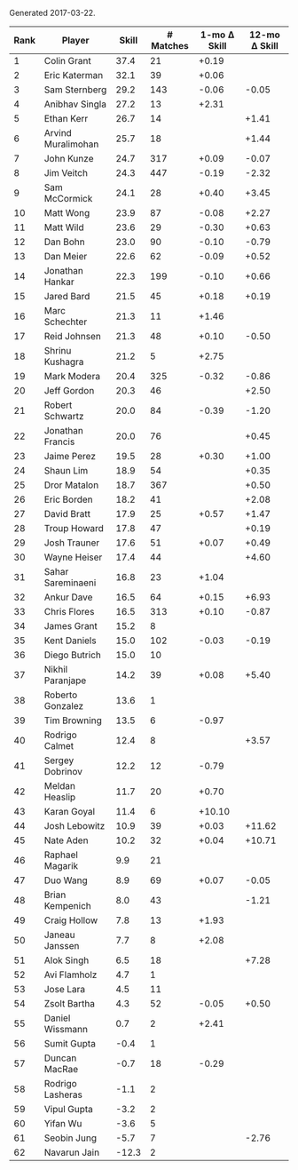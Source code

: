 Generated 2017-03-22.

| Rank | Player             | Skill | # Matches | 1-mo Δ Skill | 12-mo Δ Skill |
|------|--------------------|-------|-----------|--------------|---------------|
|    1 | Colin Grant        |  37.4 |        21 |        +0.19 |               |
|    2 | Eric Katerman      |  32.1 |        39 |        +0.06 |               |
|    3 | Sam Sternberg      |  29.2 |       143 |        -0.06 |         -0.05 |
|    4 | Anibhav Singla     |  27.2 |        13 |        +2.31 |               |
|    5 | Ethan Kerr         |  26.7 |        14 |              |         +1.41 |
|    6 | Arvind Muralimohan |  25.7 |        18 |              |         +1.44 |
|    7 | John Kunze         |  24.7 |       317 |        +0.09 |         -0.07 |
|    8 | Jim Veitch         |  24.3 |       447 |        -0.19 |         -2.32 |
|    9 | Sam McCormick      |  24.1 |        28 |        +0.40 |         +3.45 |
|   10 | Matt Wong          |  23.9 |        87 |        -0.08 |         +2.27 |
|   11 | Matt Wild          |  23.6 |        29 |        -0.30 |         +0.63 |
|   12 | Dan Bohn           |  23.0 |        90 |        -0.10 |         -0.79 |
|   13 | Dan Meier          |  22.6 |        62 |        -0.09 |         +0.52 |
|   14 | Jonathan Hankar    |  22.3 |       199 |        -0.10 |         +0.66 |
|   15 | Jared Bard         |  21.5 |        45 |        +0.18 |         +0.19 |
|   16 | Marc Schechter     |  21.3 |        11 |        +1.46 |               |
|   17 | Reid Johnsen       |  21.3 |        48 |        +0.10 |         -0.50 |
|   18 | Shrinu Kushagra    |  21.2 |         5 |        +2.75 |               |
|   19 | Mark Modera        |  20.4 |       325 |        -0.32 |         -0.86 |
|   20 | Jeff Gordon        |  20.3 |        46 |              |         +2.50 |
|   21 | Robert Schwartz    |  20.0 |        84 |        -0.39 |         -1.20 |
|   22 | Jonathan Francis   |  20.0 |        76 |              |         +0.45 |
|   23 | Jaime Perez        |  19.5 |        28 |        +0.30 |         +1.00 |
|   24 | Shaun Lim          |  18.9 |        54 |              |         +0.35 |
|   25 | Dror Matalon       |  18.7 |       367 |              |         +0.50 |
|   26 | Eric Borden        |  18.2 |        41 |              |         +2.08 |
|   27 | David Bratt        |  17.9 |        25 |        +0.57 |         +1.47 |
|   28 | Troup Howard       |  17.8 |        47 |              |         +0.19 |
|   29 | Josh Trauner       |  17.6 |        51 |        +0.07 |         +0.49 |
|   30 | Wayne Heiser       |  17.4 |        44 |              |         +4.60 |
|   31 | Sahar Sareminaeni  |  16.8 |        23 |        +1.04 |               |
|   32 | Ankur Dave         |  16.5 |        64 |        +0.15 |         +6.93 |
|   33 | Chris Flores       |  16.5 |       313 |        +0.10 |         -0.87 |
|   34 | James Grant        |  15.2 |         8 |              |               |
|   35 | Kent Daniels       |  15.0 |       102 |        -0.03 |         -0.19 |
|   36 | Diego Butrich      |  15.0 |        10 |              |               |
|   37 | Nikhil Paranjape   |  14.2 |        39 |        +0.08 |         +5.40 |
|   38 | Roberto Gonzalez   |  13.6 |         1 |              |               |
|   39 | Tim Browning       |  13.5 |         6 |        -0.97 |               |
|   40 | Rodrigo Calmet     |  12.4 |         8 |              |         +3.57 |
|   41 | Sergey Dobrinov    |  12.2 |        12 |        -0.79 |               |
|   42 | Meldan Heaslip     |  11.7 |        20 |        +0.70 |               |
|   43 | Karan Goyal        |  11.4 |         6 |       +10.10 |               |
|   44 | Josh Lebowitz      |  10.9 |        39 |        +0.03 |        +11.62 |
|   45 | Nate Aden          |  10.2 |        32 |        +0.04 |        +10.71 |
|   46 | Raphael Magarik    |   9.9 |        21 |              |               |
|   47 | Duo Wang           |   8.9 |        69 |        +0.07 |         -0.05 |
|   48 | Brian Kempenich    |   8.0 |        43 |              |         -1.21 |
|   49 | Craig Hollow       |   7.8 |        13 |        +1.93 |               |
|   50 | Janeau Janssen     |   7.7 |         8 |        +2.08 |               |
|   51 | Alok Singh         |   6.5 |        18 |              |         +7.28 |
|   52 | Avi Flamholz       |   4.7 |         1 |              |               |
|   53 | Jose Lara          |   4.5 |        11 |              |               |
|   54 | Zsolt Bartha       |   4.3 |        52 |        -0.05 |         +0.50 |
|   55 | Daniel Wissmann    |   0.7 |         2 |        +2.41 |               |
|   56 | Sumit Gupta        |  -0.4 |         1 |              |               |
|   57 | Duncan MacRae      |  -0.7 |        18 |        -0.29 |               |
|   58 | Rodrigo Lasheras   |  -1.1 |         2 |              |               |
|   59 | Vipul Gupta        |  -3.2 |         2 |              |               |
|   60 | Yifan Wu           |  -3.6 |         5 |              |               |
|   61 | Seobin Jung        |  -5.7 |         7 |              |         -2.76 |
|   62 | Navarun Jain       | -12.3 |         2 |              |               |